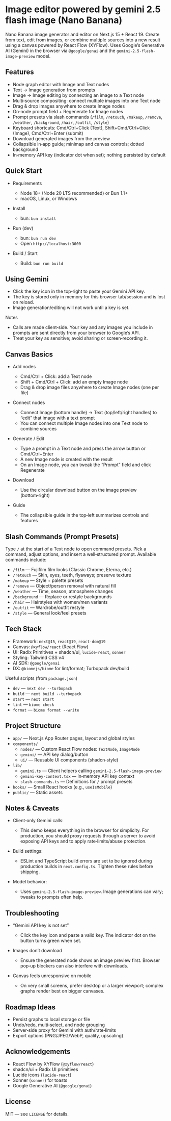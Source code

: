 # Image editor powered by gemini 2.5 flash image (Nano Banana)

Nano Banana image generator and editor on Next.js 15 + React 19. Create from text, edit from images, or combine multiple sources into a new result using a canvas powered by React Flow (XYFlow). Uses Google’s Generative AI (Gemini) in the browser via `@google/genai` and the `gemini-2.5-flash-image-preview` model.


## Features

- Node graph editor with Image and Text nodes
- Text → Image generation from prompts
- Image → Image editing by connecting an image to a Text node
- Multi‑source compositing: connect multiple images into one Text node
- Drag & drop images anywhere to create Image nodes
- On‑node prompt field + Regenerate for Image nodes
- Prompt presets via slash commands (`/film`, `/retouch`, `/makeup`, `/remove`, `/weather`, `/background`, `/hair`, `/outfit`, `/style`)
- Keyboard shortcuts: Cmd/Ctrl+Click (Text), Shift+Cmd/Ctrl+Click (Image), Cmd/Ctrl+Enter (submit)
- Download generated images from the preview
- Collapsible in‑app guide; minimap and canvas controls; dotted background
- In‑memory API key (indicator dot when set); nothing persisted by default


## Quick Start

- Requirements
  - Node 18+ (Node 20 LTS recommended) or Bun 1.1+
  - macOS, Linux, or Windows

- Install
  - bun: `bun install`

- Run (dev)
  - bun: `bun run dev`
  - Open `http://localhost:3000`

- Build / Start
  - Build: `bun run build`


## Using Gemini

- Click the key icon in the top‑right to paste your Gemini API key.
- The key is stored only in memory for this browser tab/session and is lost on reload.
- Image generation/editing will not work until a key is set.

Notes
- Calls are made client‑side. Your key and any images you include in prompts are sent directly from your browser to Google’s API.
- Treat your key as sensitive; avoid sharing or screen‑recording it.


## Canvas Basics

- Add nodes
  - Cmd/Ctrl + Click: add a Text node
  - Shift + Cmd/Ctrl + Click: add an empty Image node
  - Drag & drop image files anywhere to create Image nodes (one per file)

- Connect nodes
  - Connect Image (bottom handle) → Text (top/left/right handles) to “edit” that image with a text prompt
  - You can connect multiple Image nodes into one Text node to combine sources

- Generate / Edit
  - Type a prompt in a Text node and press the arrow button or Cmd/Ctrl+Enter
  - A new Image node is created with the result
  - On an Image node, you can tweak the “Prompt” field and click Regenerate

- Download
  - Use the circular download button on the image preview (bottom‑right)

- Guide
  - The collapsible guide in the top‑left summarizes controls and features


## Slash Commands (Prompt Presets)

Type `/` at the start of a Text node to open command presets. Pick a command, adjust options, and insert a well‑structured prompt. Available commands include:

- `/film` — Fujifilm film looks (Classic Chrome, Eterna, etc.)
- `/retouch` — Skin, eyes, teeth, flyaways; preserve texture
- `/makeup` — Style + palette presets
- `/remove` — Object/person removal with natural fill
- `/weather` — Time, season, atmosphere changes
- `/background` — Replace or restyle backgrounds
- `/hair` — Hairstyles with women/men variants
- `/outfit` — Wardrobe/outfit restyle
- `/style` — General look/feel presets


## Tech Stack

- Framework: `next@15`, `react@19`, `react-dom@19`
- Canvas: `@xyflow/react` (React Flow)
- UI: Radix Primitives + shadcn/ui, `lucide-react`, `sonner`
- Styling: Tailwind CSS v4
- AI SDK: `@google/genai`
- DX: `@biomejs/biome` for lint/format; Turbopack dev/build

Useful scripts (from `package.json`)
- `dev` — `next dev --turbopack`
- `build` — `next build --turbopack`
- `start` — `next start`
- `lint` — `biome check`
- `format` — `biome format --write`


## Project Structure

- `app/` — Next.js App Router pages, layout and global styles
- `components/`
  - `nodes/` — Custom React Flow nodes: `TextNode`, `ImageNode`
  - `gemini/` — API key dialog/button
  - `ui/` — Reusable UI components (shadcn‑style)
- `lib/`
  - `gemini.ts` — Client helpers calling `gemini-2.5-flash-image-preview`
  - `gemini-key-context.tsx` — In‑memory API key context
  - `slash-commands.ts` — Definitions for `/` prompt presets
- `hooks/` — Small React hooks (e.g., `useIsMobile`)
- `public/` — Static assets


## Notes & Caveats

- Client‑only Gemini calls:
  - This demo keeps everything in the browser for simplicity. For production, you should proxy requests through a server to avoid exposing API keys and to apply rate‑limits/abuse protection.

- Build settings:
  - ESLint and TypeScript build errors are set to be ignored during production builds in `next.config.ts`. Tighten these rules before shipping.

- Model behavior:
  - Uses `gemini-2.5-flash-image-preview`. Image generations can vary; tweaks to prompts often help.


## Troubleshooting

- “Gemini API key is not set”
  - Click the key icon and paste a valid key. The indicator dot on the button turns green when set.

- Images don’t download
  - Ensure the generated node shows an image preview first. Browser pop‑up blockers can also interfere with downloads.

- Canvas feels unresponsive on mobile
  - On very small screens, prefer desktop or a larger viewport; complex graphs render best on bigger canvases.


## Roadmap Ideas

- Persist graphs to local storage or file
- Undo/redo, multi‑select, and node grouping
- Server‑side proxy for Gemini with auth/rate‑limits
- Export options (PNG/JPEG/WebP, quality, upscaling)


## Acknowledgements

- React Flow by XYFlow (`@xyflow/react`)
- shadcn/ui + Radix UI primitives
- Lucide icons (`lucide-react`)
- Sonner (`sonner`) for toasts
- Google Generative AI (`@google/genai`)


## License

MIT — see `LICENSE` for details.

